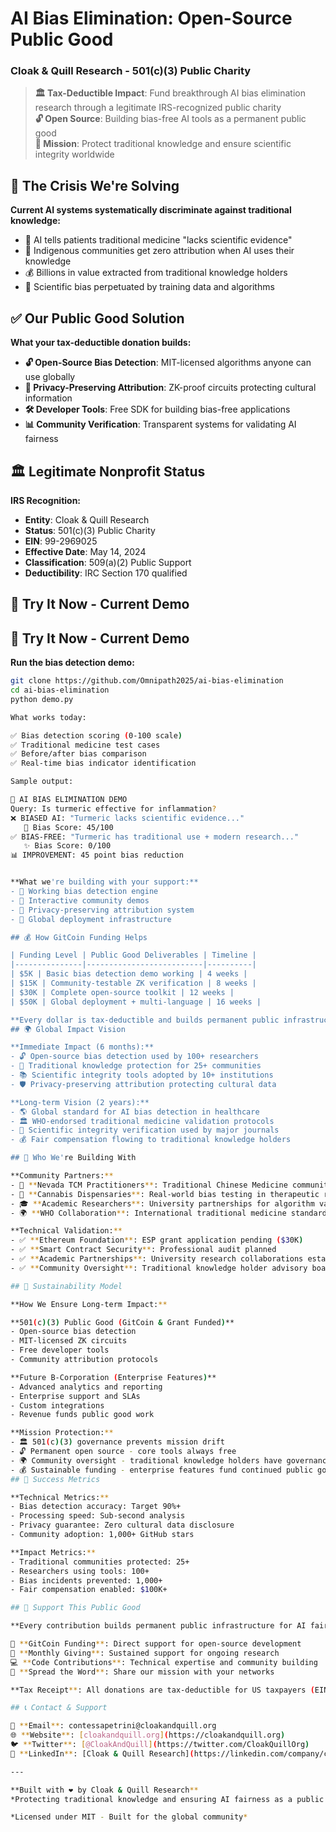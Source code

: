 # AI Bias Elimination: Open-Source Public Good
### Cloak & Quill Research - 501(c)(3) Public Charity

> **🏛️ Tax-Deductible Impact**: Fund breakthrough AI bias elimination research through a legitimate IRS-recognized public charity  
> **🔓 Open Source**: Building bias-free AI tools as a permanent public good  
> **🎯 Mission**: Protect traditional knowledge and ensure scientific integrity worldwide  

## 🚨 The Crisis We're Solving

**Current AI systems systematically discriminate against traditional knowledge:**
- 🏥 AI tells patients traditional medicine "lacks scientific evidence" 
- 🌿 Indigenous communities get zero attribution when AI uses their knowledge
- 💰 Billions in value extracted from traditional knowledge holders
- 🔬 Scientific bias perpetuated by training data and algorithms

## ✅ Our Public Good Solution

**What your tax-deductible donation builds:**
- **🔓 Open-Source Bias Detection**: MIT-licensed algorithms anyone can use globally
- **🔐 Privacy-Preserving Attribution**: ZK-proof circuits protecting cultural information
- **🛠️ Developer Tools**: Free SDK for building bias-free applications
- **📊 Community Verification**: Transparent systems for validating AI fairness
## 🏛️ Legitimate Nonprofit Status

**IRS Recognition:**
- **Entity**: Cloak & Quill Research
- **Status**: 501(c)(3) Public Charity  
- **EIN**: 99-2969025
- **Effective Date**: May 14, 2024
- **Classification**: 509(a)(2) Public Support
- **Deductibility**: IRC Section 170 qualified

## 🔧 Try It Now - Current Demo

## 🔧 Try It Now - Current Demo

**Run the bias detection demo:**

```bash
git clone https://github.com/Omnipath2025/ai-bias-elimination
cd ai-bias-elimination
python demo.py

What works today:

✅ Bias detection scoring (0-100 scale)
✅ Traditional medicine test cases
✅ Before/after bias comparison
✅ Real-time bias indicator identification

Sample output:

🔬 AI BIAS ELIMINATION DEMO
Query: Is turmeric effective for inflammation?
❌ BIASED AI: "Turmeric lacks scientific evidence..."
   🚨 Bias Score: 45/100
✅ BIAS-FREE: "Turmeric has traditional use + modern research..."
   ✨ Bias Score: 0/100
📊 IMPROVEMENT: 45 point bias reduction


**What we're building with your support:**
- 🚧 Working bias detection engine
- 🚧 Interactive community demos
- 🚧 Privacy-preserving attribution system
- 🚧 Global deployment infrastructure

## 💰 How GitCoin Funding Helps

| Funding Level | Public Good Deliverables | Timeline |
|---------------|--------------------------|----------|
| $5K | Basic bias detection demo working | 4 weeks |
| $15K | Community-testable ZK verification | 8 weeks |
| $30K | Complete open-source toolkit | 12 weeks |
| $50K | Global deployment + multi-language | 16 weeks |

**Every dollar is tax-deductible and builds permanent public infrastructure.**
## 🌍 Global Impact Vision

**Immediate Impact (6 months):**
- 🔓 Open-source bias detection used by 100+ researchers
- 🌿 Traditional knowledge protection for 25+ communities  
- 📚 Scientific integrity tools adopted by 10+ institutions
- 🛡️ Privacy-preserving attribution protecting cultural data

**Long-term Vision (2 years):**
- 🌎 Global standard for AI bias detection in healthcare
- 🏛️ WHO-endorsed traditional medicine validation protocols
- 🔬 Scientific integrity verification used by major journals
- 💰 Fair compensation flowing to traditional knowledge holders

## 🤝 Who We're Building With

**Community Partners:**
- 🏥 **Nevada TCM Practitioners**: Traditional Chinese Medicine community validation
- 🌿 **Cannabis Dispensaries**: Real-world bias testing in therapeutic recommendations  
- 🎓 **Academic Researchers**: University partnerships for algorithm validation
- 🌍 **WHO Collaboration**: International traditional medicine standards alignment

**Technical Validation:**
- ✅ **Ethereum Foundation**: ESP grant application pending ($30K)
- ✅ **Smart Contract Security**: Professional audit planned
- ✅ **Academic Partnerships**: University research collaborations established
- ✅ **Community Oversight**: Traditional knowledge holder advisory board

## 🚀 Sustainability Model

**How We Ensure Long-term Impact:**

**501(c)(3) Public Good (GitCoin & Grant Funded)**
- Open-source bias detection
- MIT-licensed ZK circuits
- Free developer tools
- Community attribution protocols

**Future B-Corporation (Enterprise Features)**
- Advanced analytics and reporting
- Enterprise support and SLAs
- Custom integrations
- Revenue funds public good work

**Mission Protection:**
- 🏛️ 501(c)(3) governance prevents mission drift
- 🔓 Permanent open source - core tools always free
- 🌍 Community oversight - traditional knowledge holders have governance voice
- 💰 Sustainable funding - enterprise features fund continued public good development
## 🎯 Success Metrics

**Technical Metrics:**
- Bias detection accuracy: Target 90%+ 
- Processing speed: Sub-second analysis
- Privacy guarantee: Zero cultural data disclosure
- Community adoption: 1,000+ GitHub stars

**Impact Metrics:**
- Traditional communities protected: 25+
- Researchers using tools: 100+
- Bias incidents prevented: 1,000+
- Fair compensation enabled: $100K+

## 💝 Support This Public Good

**Every contribution builds permanent public infrastructure for AI fairness:**

🎯 **GitCoin Funding**: Direct support for open-source development  
🔄 **Monthly Giving**: Sustained support for ongoing research  
💻 **Code Contributions**: Technical expertise and community building  
📢 **Spread the Word**: Share our mission with your networks  

**Tax Receipt**: All donations are tax-deductible for US taxpayers (EIN: 99-2969025)

## 📞 Contact & Support

📧 **Email**: contessapetrini@cloakandquill.org  
🌐 **Website**: [cloakandquill.org](https://cloakandquill.org)  
🐦 **Twitter**: [@CloakAndQuill](https://twitter.com/CloakQuillOrg)  
💼 **LinkedIn**: [Cloak & Quill Research](https://linkedin.com/company/cloak-and-quill-research)

---

**Built with ❤️ by Cloak & Quill Research**  
*Protecting traditional knowledge and ensuring AI fairness as a public good*

*Licensed under MIT - Built for the global community*
